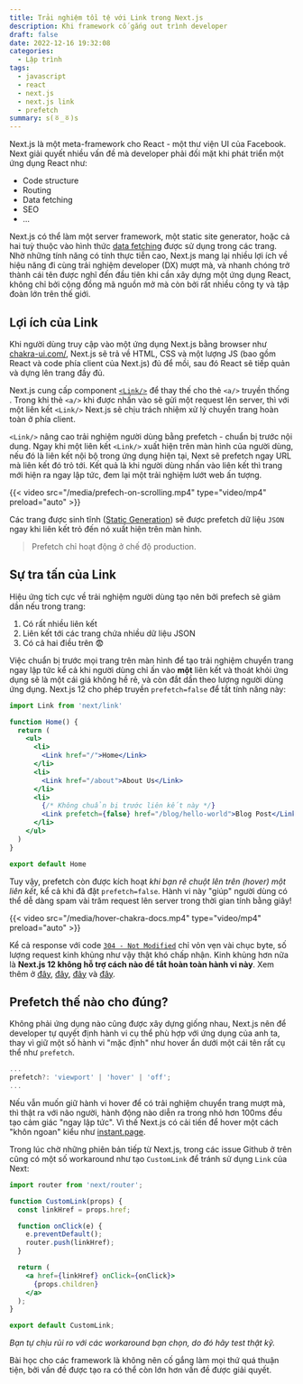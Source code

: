 ```yaml
---
title: Trải nghiệm tồi tệ với Link trong Next.js
description: Khi framework cố gắng out trình developer
draft: false
date: 2022-12-16 19:32:08
categories:
  - Lập trình
tags:
  - javascript
  - react
  - next.js
  - next.js link
  - prefetch
summary: s(ㆆ_ㆆ)s
---
```


Next.js là một meta-framework cho React - một thư viện UI của Facebook. Next giải quyết nhiều vấn đề mà developer phải đối mặt khi phát triển một ứng dụng React như:

- Code structure
- Routing
- Data fetching
- SEO
- ...

Next.js có thể làm một server framework, một static site generator, hoặc cả hai tuỳ thuộc vào hình thức [data fetching](https://nextjs.org/docs/basic-features/data-fetching/overview) được sử dụng trong các trang. Nhờ những tính năng có tính thực tiễn cao, Next.js mang lại nhiều lợi ích về hiệu năng đi cùng trải nghiệm developer (DX) mượt mà, và nhanh chóng trở thành cái tên được nghĩ đến đầu tiên khi cần xây dựng một ứng dụng React, không chỉ bởi cộng đồng mã nguồn mở mà còn bởi rất nhiều công ty và tập đoàn lớn trên thế giới.

## Lợi ích của Link

Khi người dùng truy cập vào một ứng dụng Next.js bằng browser như [chakra-ui.com/](https://chakra-ui.com/), Next.js sẽ trả về HTML, CSS và một lượng JS (bao gồm React và code phía client của Next.js) đủ để mồi, sau đó React sẽ tiếp quản và dựng lên trang đầy đủ.

Next.js cung cấp component [`<Link/>`](https://nextjs.org/docs/api-reference/next/link) để thay thế cho thẻ `<a/>` truyền thống . Trong khi thẻ `<a/>` khi được nhấn vào sẽ gửi một request lên server, thì với một liên kết `<Link/>` Next.js sẽ chịu trách nhiệm xử lý chuyển trang hoàn toàn ở phía client.

`<Link/>` nâng cao trải nghiệm người dùng bằng prefetch - chuẩn bị trước nội dung. Ngay khi một liên kết `<Link/>` xuất hiện trên màn hình của người dùng, nếu đó là liên kết nội bộ trong ứng dụng hiện tại, Next sẽ prefetch ngay URL mà liên kết đó trỏ tới. Kết quả là khi người dùng nhấn vào liên kết thì trang mới hiện ra ngay lập tức, đem lại một trải nghiệm lướt web ấn tượng.

{{< video src="/media/prefech-on-scrolling.mp4" type="video/mp4" preload="auto" >}}

Các trang được sinh tĩnh ([Static Generation](https://nextjs.org/docs/basic-features/data-fetching/get-static-props)) sẽ được prefetch dữ liệu `JSON` ngay khi liên kết trỏ đến nó xuất hiện trên màn hình.

> Prefetch chỉ hoạt động ở chế độ production.

## Sự tra tấn của Link

Hiệu ứng tích cực về trải nghiệm người dùng tạo nên bởi prefech sẽ giảm dần nếu trong trang:

1. Có rất nhiều liên kết
2. Liên kết tới các trang chứa nhiều dữ liệu JSON
3. Có cả hai điều trên :fearful:

Việc chuẩn bị trước mọi trang trên màn hình để tạo trải nghiệm chuyển trang ngay lập tức kể cả khi người dùng chỉ ấn vào __một__ liên kết và thoát khỏi ứng dụng sẽ là một cái giá không hề rẻ, và còn đắt dần theo lượng người dùng ứng dụng. Next.js 12 cho phép truyền `prefetch=false` để tắt tính năng này:

```jsx
import Link from 'next/link'

function Home() {
  return (
    <ul>
      <li>
        <Link href="/">Home</Link>
      </li>
      <li>
        <Link href="/about">About Us</Link>
      </li>
      <li>
        {/* Không chuẩn bị trước liên kết này */}
        <Link prefetch={false} href="/blog/hello-world">Blog Post</Link>
      </li>
    </ul>
  )
}

export default Home
```

Tuy vậy, prefetch còn được kích hoạt _khi bạn rê chuột lên trên (hover) một liên kết_, kể cả khi đã đặt `prefetch=false`. Hành vi này "giúp" người dùng có thể dễ dàng spam vài trăm request lên server trong thời gian tính bằng giây!

{{< video src="/media/hover-chakra-docs.mp4" type="video/mp4" preload="auto" >}}

Kể cả response với code [`304 - Not Modified`](https://developer.mozilla.org/en-US/docs/Web/HTTP/Status/304) chỉ vỏn vẹn vài chục byte, số lượng request kinh khủng như vậy thật khó chấp nhận. Kinh khủng hơn nữa là __Next.js 12 không hỗ trợ cách nào để tắt hoàn toàn hành vi này__. Xem thêm ở [đây](https://github.com/vercel/next.js/discussions/24437), [đây](https://github.com/vercel/next.js/discussions/11793), [đây](https://github.com/vercel/next.js/discussions/20521) và [đây](https://github.com/vercel/next.js/discussions/24120).

## Prefetch thế nào cho đúng?

Không phải ứng dụng nào cũng được xây dựng giống nhau, Next.js nên để developer tự quyết định hành vi cụ thể phù hợp với ứng dụng của anh ta, thay vì giữ một số hành vi "mặc định" như hover ẩn dưới một cái tên rất cụ thể như `prefetch`.

```ts
...
prefetch?: 'viewport' | 'hover' | 'off';
...
```

Nếu vẫn muốn giữ hành vi hover để có trải nghiệm chuyển trang mượt mà, thì thật ra với não người, hành động nào diễn ra trong nhỏ hơn 100ms đều tạo cảm giác "ngay lập tức". Vì thế Next.js có cải tiến để hover một cách "khôn ngoan" kiểu như [instant.page](https://instant.page/).

Trong lúc chờ những phiên bản tiếp từ Next.js, trong các issue Github ở trên cũng có một số workaround như tạo `CustomLink` để tránh sử dụng `Link` của Next:

```jsx
import router from 'next/router';

function CustomLink(props) {
  const linkHref = props.href;

  function onClick(e) {
    e.preventDefault();
    router.push(linkHref);
  }

  return (
    <a href={linkHref} onClick={onClick}>
      {props.children}
    </a>
  );
}

export default CustomLink;
```

_Bạn tự chịu rủi ro với các workaround bạn chọn, do đó hãy test thật kỹ._

Bài học cho các framework là không nên cố gắng làm mọi thứ quá thuận tiện, bởi vấn đề được tạo ra có thể còn lớn hơn vấn đề được giải quyết.
